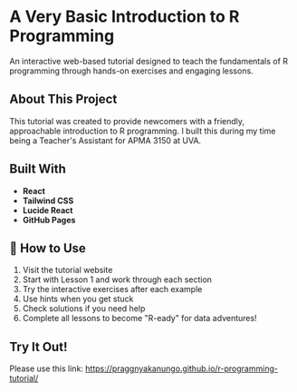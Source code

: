 # A Very Basic Introduction to R Programming

An interactive web-based tutorial designed to teach the fundamentals of R programming through hands-on exercises and engaging lessons.

## About This Project

This tutorial was created to provide newcomers with a friendly, approachable introduction to R programming. I built this during my time being a Teacher's Assistant for APMA 3150 at UVA. 

## Built With

- **React** 
- **Tailwind CSS** 
- **Lucide React**
- **GitHub Pages** 

## 📖 How to Use

1. Visit the tutorial website
2. Start with Lesson 1 and work through each section
3. Try the interactive exercises after each example
4. Use hints when you get stuck
5. Check solutions if you need help
6. Complete all lessons to become "R-eady" for data adventures!

## Try It Out!

 Please use this link: https://praggnyakanungo.github.io/r-programming-tutorial/
 
